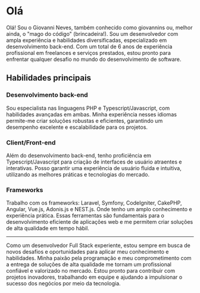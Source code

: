 # Olá

Olá! Sou o Giovanni Neves, também conhecido como giovannins ou, melhor ainda, o "mago do código" (brincadeira!). Sou um desenvolvedor com ampla experiência e habilidades diversificadas, especializado em desenvolvimento back-end. Com um total de 6 anos de experiência profissional em freelances e serviços prestados, estou pronto para enfrentar qualquer desafio no mundo do desenvolvimento de software.

## Habilidades principais

### Desenvolvimento back-end

Sou especialista nas linguagens PHP e Typescript/Javascript, com habilidades avançadas em ambas. Minha experiência nesses idiomas permite-me criar soluções robustas e eficientes, garantindo um desempenho excelente e escalabilidade para os projetos.

### Client/Front-end

Além do desenvolvimento back-end, tenho proficiência em Typescript/Javascript para criação de interfaces de usuário atraentes e interativas. Posso garantir uma experiência de usuário fluida e intuitiva, utilizando as melhores práticas e tecnologias do mercado.

### Frameworks

Trabalho com os frameworks: Laravel, Symfony, CodeIgniter, CakePHP, Angular, Vue.js, Adonis.js e NEST.js. Onde tenho um amplo conhecimento e experiência prática. Essas ferramentas são fundamentais para o desenvolvimento eficiente de aplicações web e me permitem criar soluções de alta qualidade em tempo hábil.

---

Como um desenvolvedor Full Stack experiente, estou sempre em busca de novos desafios e oportunidades para aplicar meu conhecimento e habilidades. Minha paixão pela programação e meu comprometimento com a entrega de soluções de alta qualidade me tornam um profissional confiável e valorizado no mercado. Estou pronto para contribuir com projetos inovadores, trabalhando em equipe e ajudando a impulsionar o sucesso dos negócios por meio da tecnologia.
